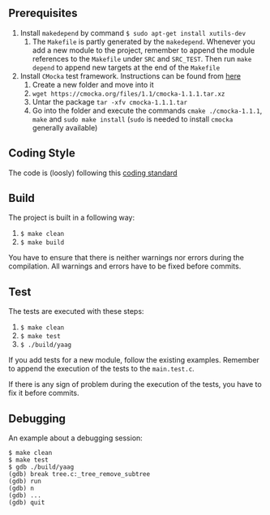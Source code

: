 

Prerequisites
-
1. Install `makedepend` by command `$ sudo apt-get install xutils-dev`
    1. The `Makefile` is partly generated by the `makedepend`. Whenever you add a new module to the project, remember to append the module references to the `Makefile` under `SRC` and `SRC_TEST`. Then run `make depend` to append new targets at the end of the `Makefile`
2. Install `CMocka` test framework. Instructions can be found from [here](https://cmocka.org/)
    1. Create a new folder and move into it
    2. `wget https://cmocka.org/files/1.1/cmocka-1.1.1.tar.xz`
    3. Untar the package `tar -xfv cmocka-1.1.1.tar`
    4. Go into the folder and execute the commands `cmake ./cmocka-1.1.1`, `make` and `sudo make install` (`sudo` is needed to install `cmocka` generally available)

Coding Style
-
The code is (loosly) following this [coding standard](https://users.ece.cmu.edu/~eno/coding/CCodingStandard.html)

Build
-
The project is built in a following way:

1. `$ make clean`
2. `$ make build`

You have to ensure that there is neither warnings nor errors during the compilation. All warnings and errors have to be fixed before commits.

Test
-
The tests are executed with these steps:

1. `$ make clean`
2. `$ make test`
3. `$ ./build/yaag`

If you add tests for a new module, follow the existing examples. Remember to append the execution of the tests to the `main.test.c`.

If there is any sign of problem during the execution of the tests, you have to fix it before commits.

Debugging
-
An example about a debugging session:

    $ make clean
    $ make test
    $ gdb ./build/yaag
    (gdb) break tree.c:_tree_remove_subtree
    (gdb) run
    (gdb) n
    (gdb) ...
    (gdb) quit
